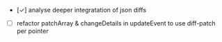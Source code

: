 - [✓] analyse deeper integratation of json diffs
- [ ] refactor patchArray & changeDetails in updateEvent to use diff-patch per pointer
